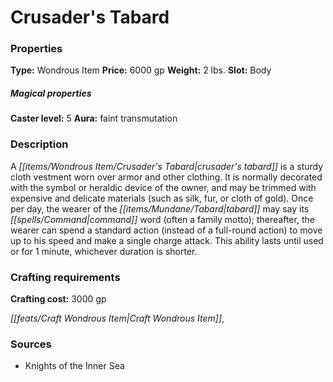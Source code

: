 ﻿---
Title: "Crusader's Tabard"
Type: "Wondrous Item"
Price: "6000 gp"
Weight: "2 lbs."
Slot: "Body"
Caster level: "5"
Aura: "faint transmutation"
Description: |
  "A _crusader's tabard_ is a sturdy cloth vestment worn over armor and other clothing. It is normally decorated with the symbol or heraldic device of the owner, and may be trimmed with expensive and delicate materials (such as silk, fur, or cloth of gold). Once per day, the wearer of the tabard may say its command word (often a family motto); thereafter, the wearer can spend a standard action (instead of a full-round action) to move up to his speed and make a single charge attack. This ability lasts until used or for 1 minute, whichever duration is shorter."
Crafting cost: "3000 gp"
Sources: "['Knights of the Inner Sea']"
---

# Crusader's Tabard

### Properties

**Type:** Wondrous Item **Price:** 6000 gp **Weight:** 2 lbs. **Slot:** Body

##### Magical properties

**Caster level:** 5 **Aura:** faint transmutation

### Description

A _[[items/Wondrous Item/Crusader's Tabard|crusader's tabard]]_ is a sturdy cloth vestment worn over armor and other clothing. It is normally decorated with the symbol or heraldic device of the owner, and may be trimmed with expensive and delicate materials (such as silk, fur, or cloth of gold). Once per day, the wearer of the _[[items/Mundane/Tabard|tabard]]_ may say its _[[spells/Command|command]]_ word (often a family motto); thereafter, the wearer can spend a standard action (instead of a full-round action) to move up to his speed and make a single charge attack. This ability lasts until used or for 1 minute, whichever duration is shorter.

### Crafting requirements

**Crafting cost:** 3000 gp

_[[feats/Craft Wondrous Item|Craft Wondrous Item]]_,

### Sources

* Knights of the Inner Sea